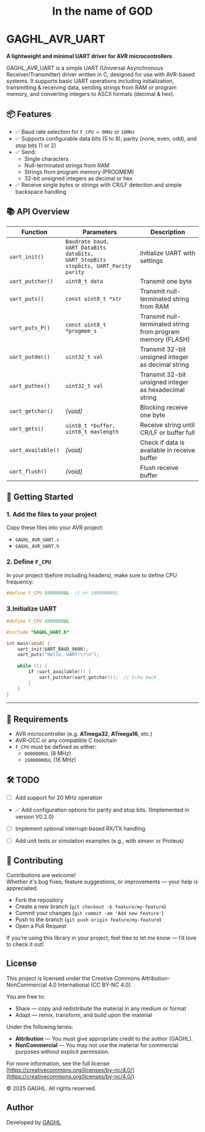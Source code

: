 <h1 align="center">In the name of GOD</h1>

# GAGHL_AVR_UART

**A lightweight and minimal UART driver for AVR microcontrollers**

GAGHL_AVR_UART is a simple UART (Universal Asynchronous Receiver/Transmitter) driver written in C, designed for use with AVR-based systems. It supports basic UART operations including initialization, transmitting & receiving data, sending strings from RAM or program memory, and converting integers to ASCII formats (decimal & hex).



## 📦 Features

- ✅ Baud rate selection for `F_CPU = 8MHz` or `16MHz`
- ✅ Supports configurable data bits (5 to 8), parity (none, even, odd), and stop bits (1 or 2)
- ✅ Send:
  - Single characters
  - Null-terminated strings from RAM
  - Strings from program memory (PROGMEM)
  - 32-bit unsigned integers as decimal or hex
- ✅ Receive single bytes or strings with CR/LF detection and simple backspace handling


## 📚 API Overview

| Function           | Parameters                                                                          | Description                                                 |
| ------------------ | ----------------------------------------------------------------------------------- | ----------------------------------------------------------- |
| `uart_init()`      | `Baudrate baud, UART_DataBits databits, UART_StopBits stopbits, UART_Parity parity` | Initialize UART with settings                               |
| `uart_putchar()`   | `uint8_t data`                                                                      | Transmit one byte                                           |
| `uart_puts()`      | `const uint8_t *str`                                                                | Transmit null-terminated string from RAM                    |
| `uart_puts_P()`    | `const uint8_t *progmem_s`                                                          | Transmit null-terminated string from program memory (FLASH) |
| `uart_putdec()`    | `uint32_t val`                                                                      | Transmit 32-bit unsigned integer as decimal string          |
| `uart_puthex()`    | `uint32_t val`                                                                      | Transmit 32-bit unsigned integer as hexadecimal string      |
| `uart_getchar()`   | *(void)*                                                                            | Blocking receive one byte                                   |
| `uart_gets()`      | `uint8_t *buffer, uint8_t maxlength`                                                | Receive string until CR/LF or buffer full                   |
| `uart_available()` | *(void)*                                                                            | Check if data is available in receive buffer                |
| `uart_flush()`     | *(void)*                                                                            | Flush receive buffer                                        |


## 🚀 Getting Started

### 1. Add the files to your project

Copy these files into your AVR project:

- `GAGHL_AVR_UART.c`
- `GAGHL_AVR_UART.h`

### 2. Define `F_CPU`

In your project (before including headers), make sure to define CPU frequency:

```c
#define F_CPU 8000000UL  // or 16000000UL
```
### 3.Initialize UART
```c
#define F_CPU 8000000UL

#include "GAGHL_UART.h"

int main(void) {
    uart_init(UART_BAUD_9600);
    uart_puts("Hello, UART!\r\n");
    
    while (1) {
        if (uart_available()) {
            uart_putchar(uart_getchar());  // Echo back
        }
    }
}
```
---

## 🔧 Requirements

- AVR microcontroller (e.g. **ATmega32**, **ATmega16**, etc.)
- AVR-GCC or any compatible C toolchain
- `F_CPU` must be defined as either:
  - `8000000UL` (8 MHz)
  - `16000000UL` (16 MHz)

## 🛠️ TODO

- [ ] Add support for 20 MHz operation
- ✅ Add configuration options for parity and stop bits. (Implemented in version V0.2.0)
- [ ] Implement optional interrupt-based RX/TX handling
- [ ] Add unit tests or simulation examples (e.g., with simavr or Proteus)



## 🤝 Contributing

Contributions are welcome!  
Whether it's bug fixes, feature suggestions, or improvements — your help is appreciated.

- Fork the repository
- Create a new branch (`git checkout -b feature/my-feature`)
- Commit your changes (`git commit -am 'Add new feature'`)
- Push to the branch (`git push origin feature/my-feature`)
- Open a Pull Request

If you’re using this library in your project, feel free to let me know — I’d love to check it out!

## License

This project is licensed under the Creative Commons Attribution-NonCommercial 4.0 International (CC BY-NC 4.0).

You are free to:
- Share — copy and redistribute the material in any medium or format
- Adapt — remix, transform, and build upon the material

Under the following terms:
- **Attribution** — You must give appropriate credit to the author (GAGHL).
- **NonCommercial** — You may not use the material for commercial purposes without explicit permission.

For more information, see the full license: [https://creativecommons.org/licenses/by-nc/4.0/](https://creativecommons.org/licenses/by-nc/4.0/)

© 2025 GAGHL. All rights reserved.

## Author

Developed by [GAGHL](https://github.com/GAGHL)
